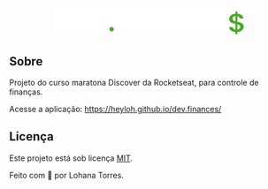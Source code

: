<h1 align="center" >
  <img alt="dev.finances" title="dev.finances" src="./assets/logo.svg" />
</h1>

## Sobre

Projeto do curso maratona Discover da Rocketseat, para controle de finanças.

Acesse a aplicação: https://heyloh.github.io/dev.finances/

<!-- ## Tarefas

### 01 - Assistir aos cursos/aulas

- [x] Guia estelar de programação
- [x] Ambiente dev de outro mundo

### 02 - Assistir aos cursos/aulas

#### Revisão

##### HTML

- [ ] O guia estelar de HTML
- [ ] HTML que faz sentido para todos

##### CSS

- [ ] O guia estelar de css
- [ ] Nem tudo são pixels
- [ ] Uma caixa dentro da outra
- [ ] App bonito até nos textos

##### HTTP

- [ ] O guia estelar de HTTP

#### Preparação para a próxima aula

##### HTML

- [ ] Posso ver e ouvir o HTML
- [ ] Formulários de outro planeta

##### CSS

- [ ] Nem só de classes ou ID's -->

## Licença

Este projeto está sob licença [MIT](./LICENSE).

Feito com 💜 por Lohana Torres.
